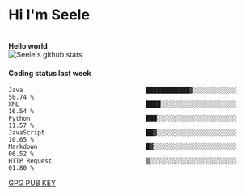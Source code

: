 <h1>Hi I'm Seele</h1>
<br>
<b> Hello world</b>
<br>
<img src="https://github-readme-stats.vercel.app/api?username=Seele0oO&show_icons=true&icon_color=0366d6&bg_color=ffffff&hide_title=true&hide=contribs&include_all_commits=true" alt="Seele's github stats"/>
<br>

<h4>Coding status last week </h4>

<!--START_SECTION:waka-->

```text
Java                                  ████████████▓░░░░░░░░░░░░   50.74 %
XML                                   ████░░░░░░░░░░░░░░░░░░░░░   16.54 %
Python                                ███░░░░░░░░░░░░░░░░░░░░░░   11.57 %
JavaScript                            ██▓░░░░░░░░░░░░░░░░░░░░░░   10.65 %
Markdown                              █▓░░░░░░░░░░░░░░░░░░░░░░░   06.52 %
HTTP Request                          ▒░░░░░░░░░░░░░░░░░░░░░░░░   01.80 %
```

<!--END_SECTION:waka-->



[GPG PUB KEY](https://keys.openpgp.org/vks/v1/by-fingerprint/3FCE91BF5B9666B55B67213C4C57B7824A5B6680)

